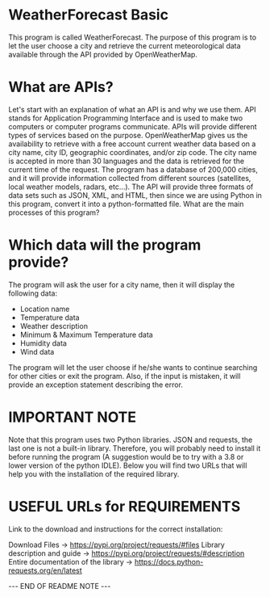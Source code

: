 # WeatherForecast Basic
This program is called WeatherForecast. The purpose of this program is to let the user choose a
city and retrieve the current meteorological data available through the API provided by
OpenWeatherMap.

# What are APIs?
Let's start with an explanation of what an API is and why we use them. API stands for
Application Programming Interface and is used to make two computers or computer
programs communicate. APIs will provide different types of services based on the purpose.
OpenWeatherMap gives us the availability to retrieve with a free account current weather
data based on a city name, city ID, geographic coordinates, and/or zip code. The city name is
accepted in more than 30 languages and the data is retrieved for the current time of the
request. The program has a database of 200,000 cities, and it will provide information
collected from different sources (satellites, local weather models, radars, etc…). The API will
provide three formats of data sets such as JSON, XML, and HTML, then since we are using
Python in this program, convert it into a python-formatted file.
What are the main processes of this program?

# Which data will the program provide?
The program will ask the user for a city name, then it will display the following data:
+ Location name
+ Temperature data
+ Weather description
+ Minimum & Maximum Temperature data
+ Humidity data
+ Wind data

The program will let the user choose if he/she wants to continue searching for other
cities or exit the program. Also, if the input is mistaken, it will provide an exception
statement describing the error.

# IMPORTANT NOTE
Note that this program uses two Python libraries. JSON and requests, the last one is
not a built-in library. Therefore, you will probably need to install it before running the
program (A suggestion would be to try with a 3.8 or lower version of the python IDLE).
Below you will find two URLs that will help you with the installation of the required
library.

# USEFUL URLs for REQUIREMENTS
Link to the download and instructions for the correct installation:

Download Files → https://pypi.org/project/requests/#files
Library description and guide → https://pypi.org/project/requests/#description
Entire documentation of the library → https://docs.python-requests.org/en/latest

--- END OF README NOTE ---
